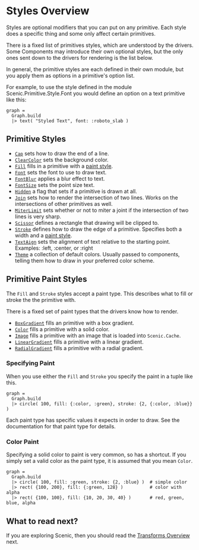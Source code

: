 # Styles Overview

Styles are optional modifiers that you can put on any primitive. Each style does a specific thing and some only affect certain primitives.

There is a fixed list of primitives styles, which are understood by the drivers. Some Components may introduce their own optional styles, but the only ones sent down to the drivers for rendering is the list below.

In general, the primitive styles are each defined in their own module, but you apply them as options in a primitive's option list.

For example, to use the style defined in the module Scenic.Primitive.Style.Font you would define an option on a text primitive like this:

    graph =
      Graph.build
      |> text( "Styled Text", font: :roboto_slab )

## Primitive Styles

* [`Cap`](Scenic.Primitive.Style.Cap.html) sets how to draw the end of a line.
* [`ClearColor`](Scenic.Primitive.Style.ClearColor.html) sets the background color. 
* [`Fill`](Scenic.Primitive.Style.Fill.html) fills in a primitive with a [paint style](overview_styles.html#primitive-paint-styles).
* [`Font`](Scenic.Primitive.Style.Font.html) sets the font to use to draw text.
* [`FontBlur`](Scenic.Primitive.Style.FontBlur.html) applies a blur effect to text.
* [`FontSize`](Scenic.Primitive.Style.FontSize.html) sets the point size text.
* [`Hidden`](Scenic.Primitive.Style.Hidden.html) a flag that sets if a primitive is drawn at all.
* [`Join`](Scenic.Primitive.Style.Join.html) sets how to render the intersection of two lines. Works on the intersections of other primitives as well.
* [`MiterLimit`](Scenic.Primitive.Style.MiterLimit.html) sets whether or not to miter a joint if the intersection of two lines is very sharp.
* [`Scissor`](Scenic.Primitive.Style.Scissor.html) defines a rectangle that drawing will be clipped to.
* [`Stroke`](Scenic.Primitive.Style.Stroke.html) defines how to draw the edge of a primitive. Specifies both a width and a [paint style](overview_styles.html#primitive-paint-styles).
* [`TextAign`](Scenic.Primitive.Style.TextAign.html) sets the alignment of text relative to the starting point. Examples: :left, :center, or :right
* [`Theme`](Scenic.Primitive.Style.Theme.html) a collection of default colors. Usually passed to components, telling them how to draw in your preferred color scheme.

## Primitive Paint Styles

The `Fill` and `Stroke` styles accept a paint type. This describes what to fill or stroke the the primitive with.

There is a fixed set of paint types that the drivers know how to render.

* [`BoxGradient`](Scenic.Primitive.Style.Paint.BoxGradient.html) fills an primitive with a box gradient.
* [`Color`](Scenic.Primitive.Style.Paint.Color.html) fills a primitive with a solid color. 
* [`Image`](Scenic.Primitive.Style.Paint.Image.html) fills a primitive with an image that is loaded into `Scenic.Cache`.
* [`LinearGradient`](Scenic.Primitive.Style.Paint.LinearGradient.html) fills a primitive with a linear gradient.
* [`RadialGradient`](Scenic.Primitive.Style.Paint.RadialGradient.html) fills a primitive with a radial gradient.

### Specifying Paint

When you use either the `Fill` and `Stroke` you specify the paint in a tuple like this.

    graph =
      Graph.build
      |> circle( 100, fill: {:color, :green}, stroke: {2, {:color, :blue}} )

Each paint type has specific values it expects in order to draw. See the documentation for that paint type for details.

### Color Paint

Specifying a solid color to paint is very common, so has a shortcut. If you simply set a valid color as the paint type, it is assumed that you mean `Color`.

    graph =
      Graph.build
      |> circle( 100, fill: :green, stroke: {2, :blue} )  # simple color
      |> rect( {100, 200}, fill: {:green, 128} )          # color with alpha
      |> rect( {100, 100}, fill: {10, 20, 30, 40} )       # red, green, blue, alpha

## What to read next?

If you are exploring Scenic, then you should read the [Transforms Overview](overview_transforms.html) next.



